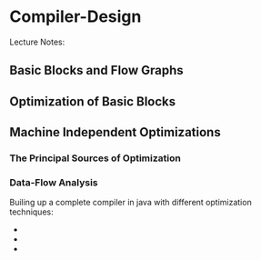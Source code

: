 # Compiler-Design

Lecture Notes:
## Basic Blocks and Flow Graphs
## Optimization of Basic Blocks
## Machine Independent Optimizations
### The Principal Sources of Optimization
### Data-Flow Analysis

Builing up a complete compiler in java with different optimization techniques:

* 
*
* 
